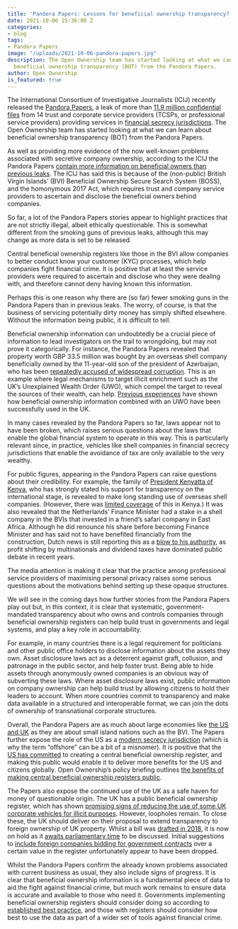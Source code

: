 ```yaml
---
title: 'Pandora Papers: Lessons for beneficial ownership transparency?'
date: 2021-10-06 15:36:00 Z
categories:
- blog
tags:
- Pandora Papers
image: "/uploads/2021-10-06-pandora-papers.jpg"
description: The Open Ownership team has started looking at what we can learn about
  beneficial ownership transparency (BOT) from the Pandora Papers.
author: Open Ownership
is_featured: true
---
```


The International Consortium of Investigative Journalists (ICIJ) recently released the [Pandora Papers](https://www.icij.org/investigations/pandora-papers/), a leak of more than [11.9 million confidential files](https://www.icij.org/investigations/pandora-papers/power-players/) from 14 trust and corporate service providers (TCSPs, or professional service providers) providing services in [financial secrecy jurisdictions](https://fsi.taxjustice.net/en/). The Open Ownership team has started looking at what we can learn about beneficial ownership transparency (BOT) from the Pandora Papers.

As well as providing more evidence of the now well-known problems associated with secretive company ownership, according to the ICIJ the Pandora Papers [contain more information on beneficial owners than previous leaks](https://www.icij.org/investigations/pandora-papers/about-pandora-papers-leak-dataset/). The ICIJ has said this is because of the (non-public) British Virgin Islands’ (BVI) Beneficial Ownership Secure Search System (BOSS), and the homonymous 2017 Act, which requires trust and company service providers to ascertain and disclose the beneficial owners behind companies.

So far, a lot of the Pandora Papers stories appear to highlight practices that are not strictly illegal, albeit ethically questionable. This is somewhat different from the smoking guns of previous leaks, although this may change as more data is set to be released.

Central beneficial ownership registers like those in the BVI allow companies to better conduct know your customer (KYC) processes, which help companies fight financial crime. It is positive that at least the service providers were required to ascertain and disclose who they were dealing with, and therefore cannot deny having known this information.

Perhaps this is one reason why there are (so far) fewer smoking guns in the Pandora Papers than in previous leaks. The worry, of course, is that the business of servicing potentially dirty money has simply shifted elsewhere. Without the information being public, it is difficult to tell.

Beneficial ownership information can undoubtedly be a crucial piece of information to lead investigators on the trail to wrongdoing, but may not prove it categorically. For instance, the Pandora Papers revealed that property worth GBP 33.5 million was bought by an overseas shell company beneficially owned by the 11-year-old son of the president of Azerbaijan, who has been [repeatedly accused of widespread corruption](https://www.theguardian.com/news/2021/oct/03/queen-crown-estate-bought-property-family-azerbaijan-ruler?fbclid=IwAR1KgKkBYesK-7vbyRodM3L9l1jWXbVEK1_NGt-Albhveo-_xCvbLyYPhxk). This is an example where legal mechanisms to target illicit enrichment such as the UK’s Unexplained Wealth Order (UWO), which compel the target to reveal the sources of their wealth, can help. [Previous experiences](/resources/early-impacts-of-public-registers-of-beneficial-ownership-united-kingdom/) have shown how beneficial ownership information combined with an UWO have been successfully used in the UK.

In many cases revealed by the Pandora Papers so far, laws appear not to have been broken, which raises serious questions about the laws that enable the global financial system to operate in this way. This is particularly relevant since, in practice, vehicles like shell companies in financial secrecy jurisdictions that enable the avoidance of tax are only available to the very wealthy.

For public figures, appearing in the Pandora Papers can raise questions about their credibility. For example, the family of [President Kenyatta of Kenya](https://www.youtube.com/watch?v=NoOZH7gwAcU), who has strongly stated his support for transparency on the international stage, is revealed to make long standing use of overseas shell companies. (However, there was [limited coverage](https://www.bbc.co.uk/news/world-58786291) of this in Kenya.) It was also revealed that the Netherlands’ Finance Minister had a stake in a shell company in the BVIs that invested in a friend’s safari company in East Africa. Although he did renounce his share before becoming Finance Minister and has said not to have benefited financially from the construction, Dutch news is still reporting this as a [blow to his authority](https://nos.nl/artikel/2400369-brievenbusfirma-hoekstra-van-een-andere-tijd-maar-ondermijnt-gezag-wel), as profit shifting by multinationals and dividend taxes have dominated public debate in recent years.

The media attention is making it clear that the practice among professional service providers of maximising personal privacy raises some serious questions about the motivations behind setting up these opaque structures.

We will see in the coming days how further stories from the Pandora Papers play out but, in this context, it is clear that systematic, government-mandated transparency about who owns and controls companies through beneficial ownership registers can help build trust in governments and legal systems, and play a key role in accountability.

For example, in many countries there is a legal requirement for politicians and other public office holders to disclose information about the assets they own. Asset disclosure laws act as a deterrent against graft, collusion, and patronage in the public sector, and help foster trust. Being able to hide assets through anonymously owned companies is an obvious way of subverting these laws. Where asset disclosure laws exist, public information on company ownership can help build trust by allowing citizens to hold their leaders to account. When more countries commit to transparency and make data available in a structured and interoperable format, we can join the dots of ownership of transnational corporate structures.

Overall, the Pandora Papers are as much about large economies like [the US and UK](https://www.theguardian.com/news/2021/oct/05/pandora-papers-reveal-true-owners-offshore-held-uk-property-london?CMP=twt_gu&utm_source=Twitter&utm_medium#Echobox=1633416680) as they are about small island nations such as the BVI. The Papers further expose the role of the US as a [modern secrecy jurisdiction](https://www.icij.org/investigations/pandora-papers/us-trusts-offshore-south-dakota-tax-havens/) (which is why the term “offshore” can be a bit of a misnomer). It is positive that the [US has committed](/news/usa-adopts-a-central-beneficial-ownership-register/) to creating a central beneficial ownership register, and making this public would enable it to deliver more benefits for the US and citizens globally. Open Ownership’s policy briefing outlines [the benefits of making central beneficial ownership registers public](/resources/making-central-beneficial-ownership-registers-public/).

The Papers also expose the continued use of the UK as a safe haven for money of questionable origin. The UK has a public beneficial ownership register, which has shown [promising signs of reducing the use of some UK corporate vehicles for illicit purposes](/resources/early-impacts-of-public-registers-of-beneficial-ownership-united-kingdom/). However, loopholes remain. To close these, the UK should deliver on their proposal to extend transparency to foreign ownership of UK property. Whilst a bill was [drafted in 2018](https://www.gov.uk/government/consultations/draft-registration-of-overseas-entities-bill), it is now on hold as it [awaits parliamentary time](https://questions-statements.parliament.uk/written-questions/detail/2020-09-02/84136) to be discussed. Initial suggestions to [include foreign companies bidding for government contracts](https://assets.publishing.service.gov.uk/government/uploads/system/uploads/attachment_data/file/681844/ROEBO_Gov_Response_to_Call_for_Evidence.pdf) over a certain value in the register unfortunately appear to have been dropped.

Whilst the Pandora Papers confirm the already known problems associated with current business as usual, they also include signs of progress. It is clear that beneficial ownership information is a fundamental piece of data to aid the fight against financial crime, but much work remains to ensure data is accurate and available to those who need it. Governments implementing beneficial ownership registers should consider doing so according to [established best practice](/principles/), and those with registers should consider how best to use the data as part of a wider set of tools against financial crime.